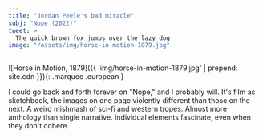 ```yaml
---
title: "Jordan Peele's bad miracle"
subj: "Nope (2022)"
tweet: >
  The quick brown fox jumps over the lazy dog
image: "/assets/img/horse-in-motion-1879.jpg"
---
```


![Horse in Motion, 1879]({{ 'img/horse-in-motion-1879.jpg' | prepend: site.cdn }}){: .marquee .european }

I could go back and forth forever on "Nope," and I probably will. It's film as sketchbook, the images on one page violently different than those on the next. A weird mishmash of sci-fi and western tropes. Almost more anthology than single narrative. Individual elements fascinate, even when they don't cohere. 